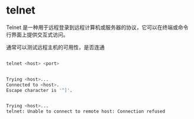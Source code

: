 # telnet

Telnet 是一种用于远程登录到远程计算机或服务器的协议，它可以在终端或命令行界面上提供交互式访问。

通常可以测试远程主机的可用性，是否连通

``` sh

telnet <host> <port>


Trying <host>...
Connected to <host>.
Escape character is '^]'.


Trying <host>...
telnet: Unable to connect to remote host: Connection refused

```